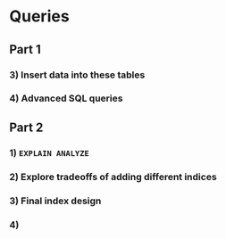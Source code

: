 # Queries

## Part 1
### 3) Insert data into these tables

### 4) Advanced SQL queries

## Part 2
### 1) `EXPLAIN ANALYZE`

### 2) Explore tradeoffs of adding different indices

### 3) Final index design

### 4)